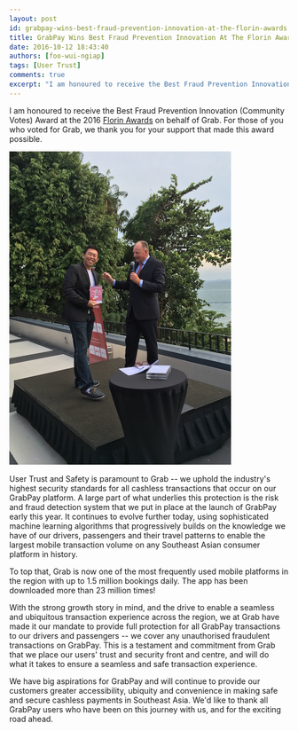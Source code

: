 ```yaml
---
layout: post
id: grabpay-wins-best-fraud-prevention-innovation-at-the-florin-awards
title: GrabPay Wins Best Fraud Prevention Innovation At The Florin Awards
date: 2016-10-12 18:43:40
authors: [foo-wui-ngiap]
tags: [User Trust]
comments: true
excerpt: "I am honoured to receive the Best Fraud Prevention Innovation (Community Votes) Award at the 2016 Florin Awards on behalf of Grab. For those of you who voted for Grab, we thank you for your support that made this award possible."
---
```


I am honoured to receive the Best Fraud Prevention Innovation (Community Votes) Award at the 2016 [Florin Awards](https://globalpaymentsummit.com/florin-awards/) on behalf of Grab. For those of you who voted for Grab, we thank you for your support that made this award possible.

<div class="post-image-section">
    <img alt="Grab receives Florin Award" src="/img/florin-awards/florin-awards.jpg">
</div>

User Trust and Safety is paramount to Grab -- we uphold the industry's highest security standards for all cashless transactions that occur on our GrabPay platform. A large part of what underlies this protection is the risk and fraud detection system that we put in place at the launch of GrabPay early this year. It continues to evolve further today, using sophisticated machine learning algorithms that progressively builds on the knowledge we have of our drivers, passengers and their travel patterns to enable the largest mobile transaction volume on any Southeast Asian consumer platform in history.

To top that, Grab is now one of the most frequently used mobile platforms in the region with up to 1.5 million bookings daily. The app has been downloaded more than 23 million times!

With the strong growth story in mind, and the drive to enable a seamless and ubiquitous transaction experience across the region, we at Grab have made it our mandate to provide full protection for all GrabPay transactions to our drivers and passengers -- we cover any unauthorised fraudulent transactions on GrabPay. This is a testament and commitment from Grab that we place our users' trust and security front and centre, and will do what it takes to ensure a seamless and safe transaction experience.

We have big aspirations for GrabPay and will continue to provide our customers greater accessibility, ubiquity and convenience in making safe and secure cashless payments in Southeast Asia. We'd like to thank all GrabPay users who have been on this journey with us, and for the exciting road ahead.
